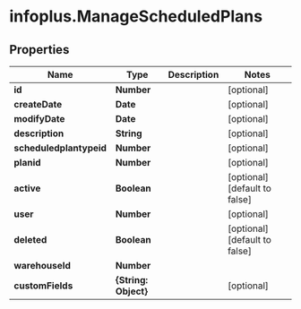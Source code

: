 # infoplus.ManageScheduledPlans

## Properties
Name | Type | Description | Notes
------------ | ------------- | ------------- | -------------
**id** | **Number** |  | [optional] 
**createDate** | **Date** |  | [optional] 
**modifyDate** | **Date** |  | [optional] 
**description** | **String** |  | [optional] 
**scheduledplantypeid** | **Number** |  | [optional] 
**planid** | **Number** |  | [optional] 
**active** | **Boolean** |  | [optional] [default to false]
**user** | **Number** |  | [optional] 
**deleted** | **Boolean** |  | [optional] [default to false]
**warehouseId** | **Number** |  | 
**customFields** | **{String: Object}** |  | [optional] 


